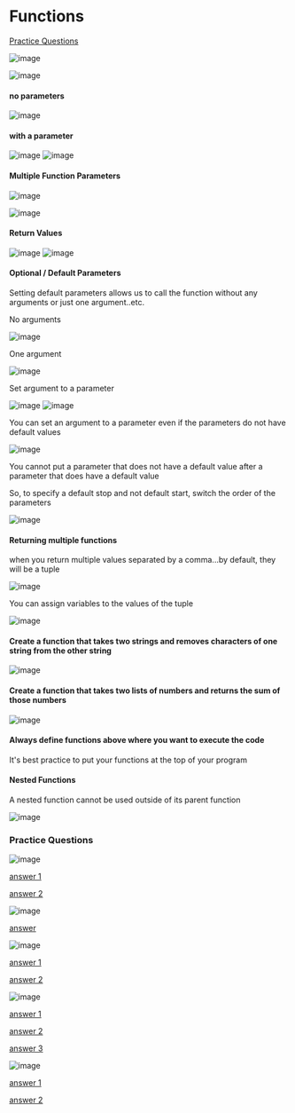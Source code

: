 # Functions

[Practice Questions](#Practice-Questions)

![image](https://user-images.githubusercontent.com/19383145/167956065-431d4840-3408-480f-8539-9c847e2cd016.png)

![image](https://user-images.githubusercontent.com/19383145/167956145-45b8051b-f993-4244-9a91-6585d4c4e4ff.png)

#### no parameters

![image](https://user-images.githubusercontent.com/19383145/167958145-46319880-dfe6-4afa-b215-e41c7156c2ab.png)

#### with a parameter

![image](https://user-images.githubusercontent.com/19383145/167958286-ba48ea2c-ac62-4dec-bf6b-d2e76737aa14.png)
![image](https://user-images.githubusercontent.com/19383145/167958968-972777ac-76ce-4822-aef1-547f750afcbd.png)

#### Multiple Function Parameters

![image](https://user-images.githubusercontent.com/19383145/167959144-59bee617-62ab-4f94-b78c-08fbd6add923.png)

![image](https://user-images.githubusercontent.com/19383145/167959182-46667d0d-48a9-40e4-8e17-a5b2fcafd60e.png)

#### Return Values

![image](https://user-images.githubusercontent.com/19383145/167959499-0858094c-2891-4afb-809c-e1404c34e5b9.png)
![image](https://user-images.githubusercontent.com/19383145/167959597-079c9b5e-5e2c-403e-8135-659bba59e9bf.png)

#### Optional / Default Parameters

Setting default parameters allows us to call the function without any arguments or just one argument..etc.

No arguments

![image](https://user-images.githubusercontent.com/19383145/167960538-4c82e07e-fd02-4da4-936b-12222f43a97d.png)

One argument

![image](https://user-images.githubusercontent.com/19383145/167960805-1918a3fd-0715-403d-bef5-02bc6fadd99b.png)

Set argument to a parameter

![image](https://user-images.githubusercontent.com/19383145/167962187-fae35465-7f20-4be7-9d72-d50c758ca087.png)
![image](https://user-images.githubusercontent.com/19383145/167962629-4925b2b9-18ca-465e-af27-b2fa9b7dd67e.png)

You can set an argument to a parameter even if the parameters do not have default values

![image](https://user-images.githubusercontent.com/19383145/167962836-ee7876b5-ca5d-461a-86ad-eca2e6fb989d.png)

You cannot put a parameter that does not have a default value after a parameter that does have a default value

So, to specify a default stop and not default start, switch the order of the parameters

![image](https://user-images.githubusercontent.com/19383145/167963154-e22e7e09-f3bd-44b9-991f-0b4b1520ae7b.png)

#### Returning multiple functions

when you return multiple values separated by a comma...by default, they will be a tuple

![image](https://user-images.githubusercontent.com/19383145/167963813-6dca8a3f-88a3-493e-88d6-6ae54ead43dd.png)

You can assign variables to the values of the tuple

![image](https://user-images.githubusercontent.com/19383145/167964350-03ffaacc-a09e-4d05-a469-4c03089ea5be.png)

#### Create a function that takes two strings and removes characters of one string from the other string

![image](https://user-images.githubusercontent.com/19383145/167964915-fe33e28f-4bdd-4784-8133-a3327c0256bd.png)

#### Create a function that takes two lists of numbers and returns the sum of those numbers

![image](https://user-images.githubusercontent.com/19383145/167965721-e585a70e-028f-4532-99d0-7af0a6fb40b8.png)

#### Always define functions above where you want to execute the code

It's best practice to put your functions at the top of your program

#### Nested Functions

A nested function cannot be used outside of its parent function

![image](https://user-images.githubusercontent.com/19383145/167966409-4297064c-6aa3-47e5-bb13-c54bda9548c4.png)

### Practice Questions

![image](https://user-images.githubusercontent.com/19383145/167966729-ddac6bc3-5a2f-4688-ae91-283502952535.png)

[answer 1](https://github.com/KellzCodes/python/blob/main/fundamentals/functions/practice1.py)

[answer 2](https://github.com/KellzCodes/python/blob/main/fundamentals/functions/practice2.py)

![image](https://user-images.githubusercontent.com/19383145/167967482-345e3c1d-76ab-4952-a800-fd62f561a28d.png)

[answer](https://github.com/KellzCodes/python/blob/main/fundamentals/functions/practice3.py)

![image](https://user-images.githubusercontent.com/19383145/167969887-a132745e-63a1-4d4a-b372-bf00303e75c5.png)

[answer 1](https://github.com/KellzCodes/python/blob/main/fundamentals/functions/practice4.py)

[answer 2](https://github.com/KellzCodes/python/blob/main/fundamentals/functions/practice5.py)

![image](https://user-images.githubusercontent.com/19383145/167970330-31e0bc3b-f8d9-4128-9cce-bd3dff63f11d.png)

[answer 1](https://github.com/KellzCodes/python/blob/main/fundamentals/functions/practice6.py)

[answer 2](https://github.com/KellzCodes/python/blob/main/fundamentals/functions/practice7.py)

[answer 3](https://github.com/KellzCodes/python/blob/main/fundamentals/functions/practice8.py)

![image](https://user-images.githubusercontent.com/19383145/167972306-15f94dfe-5a76-4c92-89f2-75cbbfa8f426.png)

[answer 1](https://github.com/KellzCodes/python/blob/main/fundamentals/functions/practice9.py)

[answer 2](https://github.com/KellzCodes/python/blob/main/fundamentals/functions/practice10.py)


